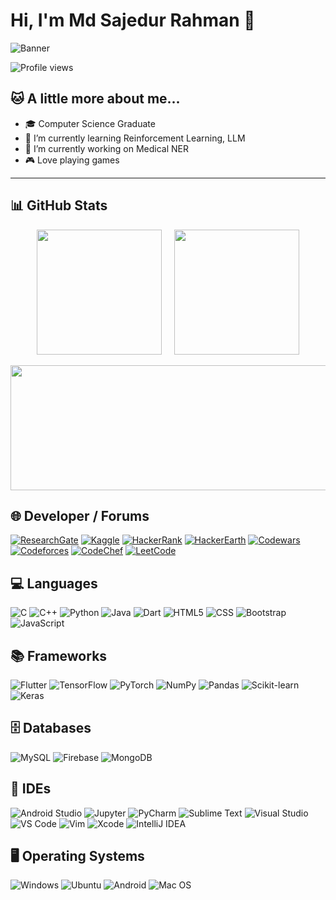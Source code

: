 # Hi, I'm Md Sajedur Rahman 👋

![Banner](https://raw.githubusercontent.com/engineersajid/engineersajid/main/banner.png)

![Profile views](https://komarev.com/ghpvc/?username=engineersajid&color=green)

## 🐱 A little more about me...

- 🎓 Computer Science Graduate  
- 🧠 I’m currently learning Reinforcement Learning, LLM  
- 🧪 I’m currently working on Medical NER  
- 🎮 Love playing games  

---

## 📊 GitHub Stats

<p align="center">
  <img src="https://github-readme-stats.vercel.app/api?username=engineersajid&show_icons=true&theme=dark&count_private=true&hide_rank=false&card_width=360" height="200px" />
  &nbsp;&nbsp;&nbsp;
  <img src="https://github-readme-stats.vercel.app/api/top-langs/?username=engineersajid&layout=compact&theme=dark&card_width=360" height="200px" />
</p>

<p align="center">
  <img src="https://github-readme-streak-stats.herokuapp.com/?user=engineersajid&theme=dark&hide_border=false&date_format=M%20j%5B%2C%20Y%5D" width="820px" height="200px" />
</p>




## 🌐 Developer / Forums

[![ResearchGate](https://img.shields.io/badge/ResearchGate-00CCBB?style=for-the-badge&logo=ResearchGate&logoColor=white)](https://www.researchgate.net)
[![Kaggle](https://img.shields.io/badge/Kaggle-20BEFF?style=for-the-badge&logo=Kaggle&logoColor=white)](https://www.kaggle.com)
[![HackerRank](https://img.shields.io/badge/HackerRank-2EC866?style=for-the-badge&logo=HackerRank&logoColor=white)](https://www.hackerrank.com)
[![HackerEarth](https://img.shields.io/badge/HackerEarth-323754?style=for-the-badge&logo=HackerEarth&logoColor=white)](https://www.hackerearth.com)
[![Codewars](https://img.shields.io/badge/Codewars-B1361E?style=for-the-badge&logo=Codewars&logoColor=white)](https://www.codewars.com)
[![Codeforces](https://img.shields.io/badge/Codeforces-1F8ACB?style=for-the-badge)](https://codeforces.com)
[![CodeChef](https://img.shields.io/badge/CodeChef-5B4638?style=for-the-badge&logo=Codechef&logoColor=white)](https://www.codechef.com)
[![LeetCode](https://img.shields.io/badge/LeetCode-000000?style=for-the-badge&logo=LeetCode&logoColor=white)](https://leetcode.com)



## 💻 Languages

![C](https://img.shields.io/badge/C-00599C?style=for-the-badge&logo=c&logoColor=white)
![C++](https://img.shields.io/badge/C++-00599C?style=for-the-badge&logo=cplusplus&logoColor=white)
![Python](https://img.shields.io/badge/Python-3776AB?style=for-the-badge&logo=python&logoColor=white)
![Java](https://img.shields.io/badge/Java-ED8B00?style=for-the-badge&logo=java&logoColor=white)
![Dart](https://img.shields.io/badge/Dart-0175C2?style=for-the-badge&logo=dart&logoColor=white)
![HTML5](https://img.shields.io/badge/HTML5-E34F26?style=for-the-badge&logo=html5&logoColor=white)
![CSS](https://img.shields.io/badge/CSS3-1572B6?style=for-the-badge&logo=css3&logoColor=white)
![Bootstrap](https://img.shields.io/badge/Bootstrap-563D7C?style=for-the-badge&logo=bootstrap&logoColor=white)
![JavaScript](https://img.shields.io/badge/JavaScript-F7DF1E?style=for-the-badge&logo=javascript&logoColor=black)


## 📚 Frameworks

![Flutter](https://img.shields.io/badge/Flutter-02569B?style=for-the-badge&logo=flutter&logoColor=white)
![TensorFlow](https://img.shields.io/badge/TensorFlow-FF6F00?style=for-the-badge&logo=TensorFlow&logoColor=white)
![PyTorch](https://img.shields.io/badge/PyTorch-EE4C2C?style=for-the-badge&logo=PyTorch&logoColor=white)
![NumPy](https://img.shields.io/badge/NumPy-013243?style=for-the-badge&logo=numpy&logoColor=white)
![Pandas](https://img.shields.io/badge/Pandas-150458?style=for-the-badge&logo=pandas&logoColor=white)
![Scikit-learn](https://img.shields.io/badge/Scikit--learn-F7931E?style=for-the-badge&logo=scikit-learn&logoColor=white)
![Keras](https://img.shields.io/badge/Keras-D00000?style=for-the-badge&logo=keras&logoColor=white)



## 🗄️ Databases

![MySQL](https://img.shields.io/badge/MySQL-4479A1?style=for-the-badge&logo=mysql&logoColor=white)
![Firebase](https://img.shields.io/badge/Firebase-FFCA28?style=for-the-badge&logo=firebase&logoColor=black)
![MongoDB](https://img.shields.io/badge/MongoDB-4EA94B?style=for-the-badge&logo=mongodb&logoColor=white)



## 🧠 IDEs

![Android Studio](https://img.shields.io/badge/Android%20Studio-3DDC84?style=for-the-badge&logo=android-studio&logoColor=white)
![Jupyter](https://img.shields.io/badge/Jupyter-F37626?style=for-the-badge&logo=jupyter&logoColor=white)
![PyCharm](https://img.shields.io/badge/PyCharm-000000?style=for-the-badge&logo=pycharm&logoColor=white)
![Sublime Text](https://img.shields.io/badge/Sublime_Text-FF9800?style=for-the-badge&logo=sublime-text&logoColor=white)
![Visual Studio](https://img.shields.io/badge/Visual_Studio-5C2D91?style=for-the-badge&logo=visual-studio&logoColor=white)
![VS Code](https://img.shields.io/badge/VS_Code-007ACC?style=for-the-badge&logo=visual-studio-code&logoColor=white)
![Vim](https://img.shields.io/badge/VIM-019733?style=for-the-badge&logo=vim&logoColor=white)
![Xcode](https://img.shields.io/badge/Xcode-1575F9?style=for-the-badge&logo=xcode&logoColor=white)
![IntelliJ IDEA](https://img.shields.io/badge/IntelliJ_IDEA-000000?style=for-the-badge&logo=intellijidea&logoColor=white)



## 🖥️ Operating Systems

![Windows](https://img.shields.io/badge/Windows-0078D6?style=for-the-badge&logo=windows&logoColor=white)
![Ubuntu](https://img.shields.io/badge/Ubuntu-E95420?style=for-the-badge&logo=ubuntu&logoColor=white)
![Android](https://img.shields.io/badge/Android-3DDC84?style=for-the-badge&logo=android&logoColor=white)
![Mac OS](https://img.shields.io/badge/Mac_OS-000000?style=for-the-badge&logo=apple&logoColor=white)
